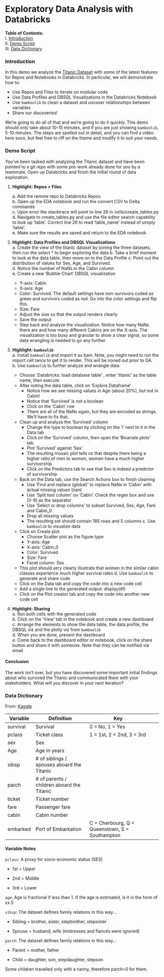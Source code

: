 # Exploratory Data Analysis with Databricks

**Table of Contents:**<br>
I. [Introduction](#introduction)<br>
II. [Demo Script](#demo-script)<br>
III. [Data Dictionary](#data-dictionary)

### Introduction
In this demo we analyze the [Titanic Dataset](https://www.kaggle.com/c/titanic) with some of the latest features for Repos and Notebooks in Databricks.  In particular, we will demonstrate how to:


* Use Repos and Files to iterate on modular code
* Use Data Profiles and DBSQL Visualizations in the Databricks Notebook
* Use `bamboolib` to clean a dataset and uncover relationships between variables
* Share our discoveries!


We’re going to do all of that and we’re going to do it quickly.  This demo should only take about 10-15 minutes, and if you are just showing `bamboolib`, 5-10 minutes. The steps are spelled out in detail, and you can find a video here soon, but feel free to riff on the theme and modify it to suit your needs.

### Demo Script
 You’ve been tasked with analyzing the Titanic dataset and have been pointed to a git repo with some pre-work already done for you by a teammate.  Open up Databricks and finish the initial round of data exploration.
 
1. **Highlight: Repos + Files**

    a. Add the remote repo to Databricks Repos     
    b. Open up the EDA notebook and run the convert CSV to Delta commands     
    c. Upon error the stacktrace will point to line 26 in /utils/create_tables.py    
    d. Navigate to create_tables.py and use the file editor search capability to look up ‘table’. Correct line 26 to read ‘table_name’ instead of simply ‘table’.    
    e. Make sure the results are saved and return to the EDA notebook
2. **Highlight: Data Profiles and DBSQL Visualizations**  
  a. Create the view of the titanic dataset by joining the three datasets, then run the select * to begin exploring the data
  b. Take a brief moment to look at the data table, then move on to the Data Profile
  c. Point out the distribution of values for Sex, Age, and Survived.      
  d. Notice the number of NaNs in the Cabin column    
  e. Create a new ‘Bubble Chart’ DBSQL visualization
   - Y-axis: Cabin  
   - X-axis: Age    
   - Color: Survived.  The default settings have non-survivors coded as green and survivors coded as red.  Go into the color settings and flip this.      
   - Size: Fare    
   - Adjust the size so that the output renders clearly    
   - Save the output  
   - Step back and analyze the visualization.  Notice how many NaNs there are and how many different Cabins are on the X-axis.  The visualization is too busy and granular to show a clear signal, so some data wrangling is needed to go any further. 
3. **Highlight: `bamboolib`**    
  a. Install `bamboolib` and import it as bam.  Note, you might need to run the import cell twice to get it to render.  This will be ironed out prior to GA.    
  b. Use `bamboolib` to further analyze and wrangle data
   - Choose ‘Databricks: load database table’ , enter ‘titanic’ as the table name, then execute
   - After noting the data table, click on ‘Explore Dataframe’
     * Notice how we see missing values in Age (about 20%), but not in Cabin!
     * Notice that ‘Survived’ is not a boolean
     * Click on the ‘Cabin’ row
     * There are all of the NaNs again, but they are encoded as strings.  We’ll have to fix that.
   - Clean up and analyze the ‘Survived’ column
     * Change the type to boolean by clicking on the ‘i’ next to it in the Data tab
     * Click on the ‘Survived’ column, then open the ‘Bivariate plots’ tab. 
     * Plot ‘Survived’ against ‘Sex’
     * The resulting mosaic plot tells us that despite there being a higher ratio of men to women, women have a much higher survivorship 
     * Click on the Predictors tab to see that Sex is indeed a predictor of survivorship
   - Back on the Data tab, use the Search Actions box to finish cleaning 
     * Use ‘Find and replace (global)’ to replace NaNs in ‘Cabin’ with actual missing values (nan)
     * Use ‘Split text column’ on ‘Cabin’.  Check the regex box and use [0-9] as the separator
     * Use ‘Select or drop columns’ to subset Survived, Sex, Age, Fare and Cabin_0
     * Drop all missing values
     * The resulting set should contain 185 rows and 5 columns
  c. Use `bamboolib` to visualize data
   - Click on Create plot
     * Choose Scatter plot as the figure type
     * Y-axis: Age
     * X-axis: Cabin_0
     * Color: Survived
     * Size: Fare
     * Facet column: Sex
   - This plot should very clearly illustrate that women in the similar cabin classes experience much higher survival rates
  d. Use `bamboolib` to generate and share code
   - Click on the Data tab and copy the code into a new code cell
   - Add a single line to the generated output: display(df)
   - Click on the Plot creator tab and copy the code into another new code cell

4. **Highlight: Sharing**    
  a. Run both cells with the generated code    
  b. Click on the ‘View’ tab in the notebook  and create a new dashboard    
  c. Arrange the elements to show the data table, the data profile, the DBSQL viz and the plotly viz from `bamboolib`   
  d. When you are done, present the dashboard     
  e. Come back to the dashboard editor or notebook, click on the share button and share it with someone. Note that they can be notified via email    

#### Conclusion
The work isn’t over, but you have discovered some important initial findings about who survived the Titanic and communicated them with your stakeholders.  What will you discover in your next iteration?    


### Data Dictionary

From: [Kaggle](https://www.kaggle.com/c/titanic/data)


| Variable | Definition                                 | Key                                            |   |   |
|----------|--------------------------------------------|------------------------------------------------|---|---|
| survival | Survival                                   | 0 = No, 1 = Yes                                |   |   |
| pclass   | Ticket class                               | 1 = 1st, 2 = 2nd, 3 = 3rd                      |   |   |
| sex      | Sex                                        |                                                |   |   |
| Age      | Age in years                               |                                                |   |   |
| sibsp    | # of siblings / spouses aboard the Titanic |                                                |   |   |
| parch    | # of parents / children aboard the Titanic |                                                |   |   |
| ticket   | Ticket number                              |                                                |   |   |
| fare     | Passenger fare                             |                                                |   |   |
| cabin    | Cabin number                               |                                                |   |   |
| embarked | Port of Embarkation                        | C = Cherbourg, Q = Queenstown, S = Southampton |   |   |

#### Variable Notes

`pclass`: A proxy for socio-economic status (SES)

* 1st = Upper

* 2nd = Middle

* 3rd = Lower

`age`: Age is fractional if less than 1. If the age is estimated, is it in the form of xx.5

`sibsp`: The dataset defines family relations in this way...

* Sibling = brother, sister, stepbrother, stepsister

* Spouse = husband, wife (mistresses and fiancés were ignored)

`parch`: The dataset defines family relations in this way...

* Parent = mother, father

* Child = daughter, son, stepdaughter, stepson

Some children travelled only with a nanny, therefore parch=0 for them.
